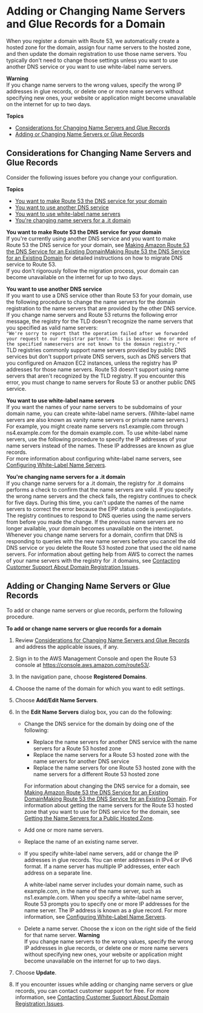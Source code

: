 # Adding or Changing Name Servers and Glue Records for a Domain<a name="domain-name-servers-glue-records"></a>

When you register a domain with Route 53, we automatically create a hosted zone for the domain, assign four name servers to the hosted zone, and then update the domain registration to use those name servers\. You typically don't need to change those settings unless you want to use another DNS service or you want to use white\-label name servers\.

**Warning**  
If you change name servers to the wrong values, specify the wrong IP addresses in glue records, or delete one or more name servers without specifying new ones, your website or application might become unavailable on the internet for up to two days\.

**Topics**
+ [Considerations for Changing Name Servers and Glue Records](#domain-name-servers-glue-records-considerations)
+ [Adding or Changing Name Servers or Glue Records](#domain-name-servers-glue-records-procedure)

## Considerations for Changing Name Servers and Glue Records<a name="domain-name-servers-glue-records-considerations"></a>

Consider the following issues before you change your configuration\. 

**Topics**
+ [You want to make Route 53 the DNS service for your domain](#updating-name-servers-route-53)
+ [You want to use another DNS service](#updating-name-servers-other-dns-service)
+ [You want to use white-label name servers](#updating-name-servers-white-label)
+ [You're changing name servers for a .it domain](#updating-name-servers-it-domains)

**You want to make Route 53 the DNS service for your domain**  
If you're currently using another DNS service and you want to make Route 53 the DNS service for your domain, see [Making Amazon Route 53 the DNS Service for an Existing DomainMaking Route 53 the DNS Service for an Existing Domain](MigratingDNS.md) for detailed instructions on how to migrate DNS service to Route 53\.   
If you don't rigorously follow the migration process, your domain can become unavailable on the internet for up to two days\.

**You want to use another DNS service**  
If you want to use a DNS service other than Route 53 for your domain, use the following procedure to change the name servers for the domain registration to the name servers that are provided by the other DNS service\.  
If you change name servers and Route 53 returns the following error message, the registry for the TLD doesn't recognize the name servers that you specified as valid name servers:  
`"We're sorry to report that the operation failed after we forwarded your request to our registrar partner. This is because: One or more of the specified nameservers are not known to the domain registry."`  
TLD registries commonly support name servers provided by public DNS services but don't support private DNS servers, such as DNS servers that you configured on Amazon EC2 instances, unless the registry has IP addresses for those name servers\. Route 53 doesn't support using name servers that aren't recognized by the TLD registry\. If you encounter this error, you must change to name servers for Route 53 or another public DNS service\.

**You want to use white\-label name servers**  
If you want the names of your name servers to be subdomains of your domain name, you can create white\-label name servers\. \(White\-label name servers are also known as vanity name servers or private name servers\.\) For example, you might create name servers ns1\.example\.com through ns4\.example\.com for the domain example\.com\. To use white\-label name servers, use the following procedure to specify the IP addresses of your name servers instead of the names\. These IP addresses are known as glue records\.  
For more information about configuring white\-label name servers, see [Configuring White\-Label Name Servers](white-label-name-servers.md)\.

**You're changing name servers for a \.it domain**  
If you change name servers for a \.it domain, the registry for \.it domains performs a check to confirm that the name servers are valid\. If you specify the wrong name servers and the check fails, the registry continues to check for five days\. During this time, you can't update the names of the name servers to correct the error because the EPP status code is `pendingUpdate`\. The registry continues to respond to DNS queries using the name servers from before you made the change\. If the previous name servers are no longer available, your domain becomes unavailable on the internet\.  
Whenever you change name servers for a domain, confirm that DNS is responding to queries with the new name servers before you cancel the old DNS service or you delete the Route 53 hosted zone that used the old name servers\.
For information about getting help from AWS to correct the names of your name servers with the registry for \.it domains, see [Contacting Customer Support About Domain Registration Issues](domain-contact-support.md)\.

## Adding or Changing Name Servers or Glue Records<a name="domain-name-servers-glue-records-procedure"></a>

To add or change name servers or glue records, perform the following procedure\.<a name="domain-name-servers-glue-records-procedure"></a>

**To add or change name servers or glue records for a domain**

1. Review [Considerations for Changing Name Servers and Glue Records](#domain-name-servers-glue-records-considerations) and address the applicable issues, if any\.

1. Sign in to the AWS Management Console and open the Route 53 console at [https://console\.aws\.amazon\.com/route53/](https://console.aws.amazon.com/route53/)\.

1. In the navigation pane, choose **Registered Domains**\.

1. Choose the name of the domain for which you want to edit settings\.

1. Choose **Add/Edit Name Servers**\.

1. In the **Edit Name Servers** dialog box, you can do the following:
   + Change the DNS service for the domain by doing one of the following:
     + Replace the name servers for another DNS service with the name servers for a Route 53 hosted zone
     + Replace the name servers for a Route 53 hosted zone with the name servers for another DNS service
     + Replace the name servers for one Route 53 hosted zone with the name servers for a different Route 53 hosted zone

     For information about changing the DNS service for a domain, see [Making Amazon Route 53 the DNS Service for an Existing DomainMaking Route 53 the DNS Service for an Existing Domain](MigratingDNS.md)\. For information about getting the name servers for the Route 53 hosted zone that you want to use for DNS service for the domain, see [Getting the Name Servers for a Public Hosted Zone](GetInfoAboutHostedZone.md)\.
   + Add one or more name servers\.
   + Replace the name of an existing name server\.
   + If you specify white\-label name servers, add or change the IP addresses in glue records\. You can enter addresses in IPv4 or IPv6 format\. If a name server has multiple IP addresses, enter each address on a separate line\.

     A white\-label name server includes your domain name, such as example\.com, in the name of the name server, such as ns1\.example\.com\. When you specify a white\-label name server, Route 53 prompts you to specify one or more IP addresses for the name server\. The IP address is known as a glue record\. For more information, see [Configuring White\-Label Name Servers](white-label-name-servers.md)\.
   + Delete a name server\. Choose the x icon on the right side of the field for that name server\.
**Warning**  
If you change name servers to the wrong values, specify the wrong IP addresses in glue records, or delete one or more name servers without specifying new ones, your website or application might become unavailable on the internet for up to two days\.

1. Choose **Update**\.

1. If you encounter issues while adding or changing name servers or glue records, you can contact customer support for free\. For more information, see [Contacting Customer Support About Domain Registration Issues](domain-contact-support.md)\.